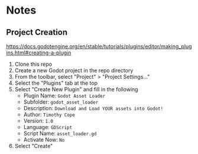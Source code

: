 # Notes

## Project Creation
https://docs.godotengine.org/en/stable/tutorials/plugins/editor/making_plugins.html#creating-a-plugin
1. Clone this repo
1. Create a new Godot project in the repo directory
1. From the toolbar, select "Project" > "Project Settings..."
1. Select the "Plugins" tab at the top
1. Select "Create New Plugin" and fill in the following
    - Plugin Name: `Godot Asset Loader`
    - Subfolder: `godot_asset_loader`
    - Description: `Download and Load YOUR assets into Godot!`
    - Author: `Timothy Cope`
    - Version: `1.0`
    - Language: `GDScript`
    - Script Name: `asset_loader.gd`
    - Activate Now: `No`
1. Select "Create"
